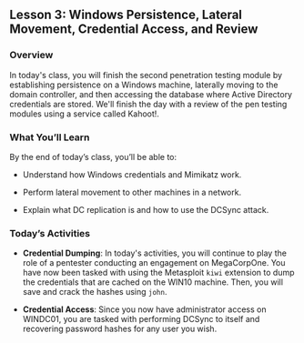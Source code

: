 ## Lesson 3: Windows Persistence, Lateral Movement, Credential Access, and Review 
 
### Overview

In today's class, you will finish the second penetration testing module by establishing persistence on a Windows machine, laterally moving to the domain controller, and then accessing the database where Active Directory credentials are stored. We'll finish the day with a review of the pen testing modules using a service called Kahoot!.
 
### What You’ll Learn
 
By the end of today’s class, you’ll be able to:
 
- Understand how Windows credentials and Mimikatz work.

- Perform lateral movement to other machines in a network. 

- Explain what DC replication is and how to use the DCSync attack.

### Today’s Activities

* **Credential Dumping**: In today's activities, you will continue to play the role of a pentester conducting an engagement on MegaCorpOne. You have now been tasked with using the Metasploit `kiwi` extension to dump the credentials that are cached on the WIN10 machine. Then, you will save and crack the hashes using `john`.

* **Credential Access**: Since you now have administrator access on WINDC01, you are tasked with performing DCSync to itself and recovering password hashes for any user you wish.
